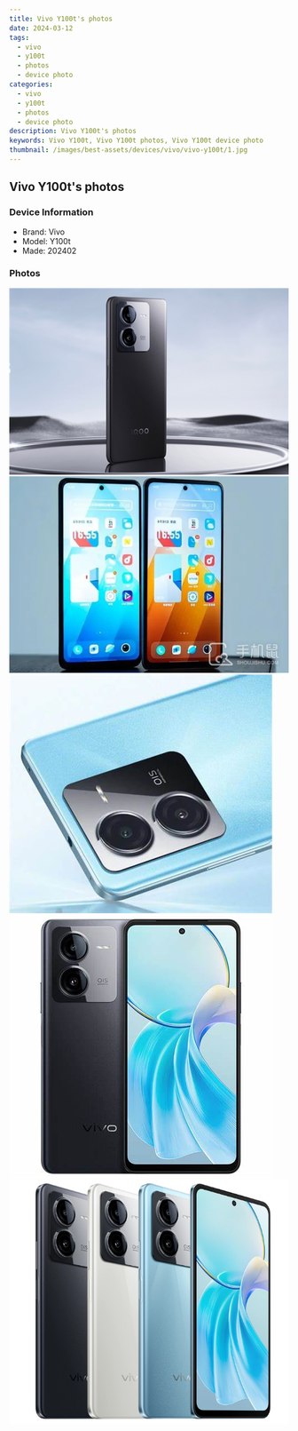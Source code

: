 ```yaml
---
title: Vivo Y100t's photos
date: 2024-03-12
tags: 
  - vivo
  - y100t
  - photos
  - device photo
categories: 
  - vivo
  - y100t
  - photos
  - device photo
description: Vivo Y100t's photos
keywords: Vivo Y100t, Vivo Y100t photos, Vivo Y100t device photo
thumbnail: /images/best-assets/devices/vivo/vivo-y100t/1.jpg
---
```


## Vivo Y100t's photos

### Device Information

- Brand: Vivo
- Model: Y100t
- Made: 202402

### Photos

![/images/best-assets/devices/vivo/vivo-y100t/1.jpg](/images/best-assets/devices/vivo/vivo-y100t/1.jpg)
![/images/best-assets/devices/vivo/vivo-y100t/2.jpg](/images/best-assets/devices/vivo/vivo-y100t/2.jpg)
![/images/best-assets/devices/vivo/vivo-y100t/3.jpg](/images/best-assets/devices/vivo/vivo-y100t/3.jpg)
![/images/best-assets/devices/vivo/vivo-y100t/4.jpg](/images/best-assets/devices/vivo/vivo-y100t/4.jpg)
![/images/best-assets/devices/vivo/vivo-y100t/5.jpg](/images/best-assets/devices/vivo/vivo-y100t/5.jpg)
